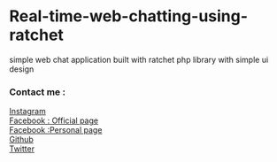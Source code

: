 # Real-time-web-chatting-using-ratchet
simple web chat application built with ratchet php library with simple ui design 


<h3>Contact me :</h3>
<a href="http://www.instagram.com/munafio">Instagram</a><br />
<a href="http://www.facebook.com/munafaqeelmahdi.official">Facebook : Official page</a><br />
<a href="http://www.facebook.com/munaf.aqeel.m">Facebook :Personal page</a><br />
<a href="http://www.github.com/munafaqeelmahdi">Github</a><br />
<a href="http://www.twitter.com/munaf_aqeel_m">Twitter</a><br />
